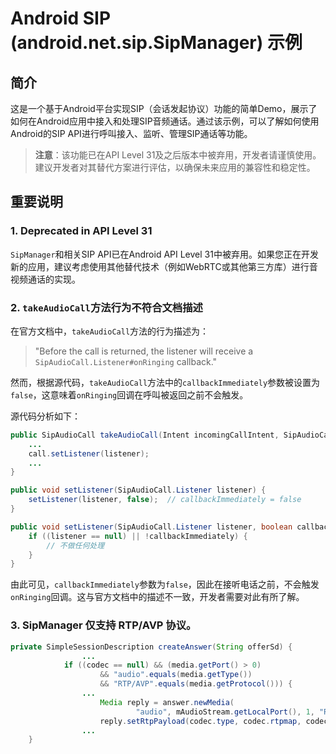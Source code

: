 # Android SIP (android.net.sip.SipManager) 示例

## 简介

这是一个基于Android平台实现SIP（会话发起协议）功能的简单Demo，展示了如何在Android应用中接入和处理SIP音频通话。通过该示例，可以了解如何使用Android的SIP API进行呼叫接入、监听、管理SIP通话等功能。

> **注意**：该功能已在API Level 31及之后版本中被弃用，开发者请谨慎使用。建议开发者对其替代方案进行评估，以确保未来应用的兼容性和稳定性。


## 重要说明

### 1. Deprecated in API Level 31

`SipManager`和相关SIP API已在Android API Level 31中被弃用。如果您正在开发新的应用，建议考虑使用其他替代技术（例如WebRTC或其他第三方库）进行音视频通话的实现。

### 2. `takeAudioCall`方法行为不符合文档描述

在官方文档中，`takeAudioCall`方法的行为描述为：

> "Before the call is returned, the listener will receive a `SipAudioCall.Listener#onRinging` callback."

然而，根据源代码，`takeAudioCall`方法中的`callbackImmediately`参数被设置为`false`，这意味着`onRinging`回调在呼叫被返回之前不会触发。

源代码分析如下：

```java
public SipAudioCall takeAudioCall(Intent incomingCallIntent, SipAudioCall.Listener listener) throws SipException {
    ...
    call.setListener(listener);
    ...
}

public void setListener(SipAudioCall.Listener listener) {
    setListener(listener, false);  // callbackImmediately = false
}

public void setListener(SipAudioCall.Listener listener, boolean callbackImmediately) {
    if ((listener == null) || !callbackImmediately) {
        // 不做任何处理
    } 
}
```

由此可见，`callbackImmediately`参数为`false`，因此在接听电话之前，不会触发`onRinging`回调。这与官方文档中的描述不一致，开发者需要对此有所了解。

### 3. SipManager 仅支持 RTP/AVP 协议。

```java
private SimpleSessionDescription createAnswer(String offerSd) {
                ...
            if ((codec == null) && (media.getPort() > 0)
                    && "audio".equals(media.getType())
                    && "RTP/AVP".equals(media.getProtocol())) {
                ...
                    Media reply = answer.newMedia(
                            "audio", mAudioStream.getLocalPort(), 1, "RTP/AVP");
                    reply.setRtpPayload(codec.type, codec.rtpmap, codec.fmtp);
                ...
    }
```